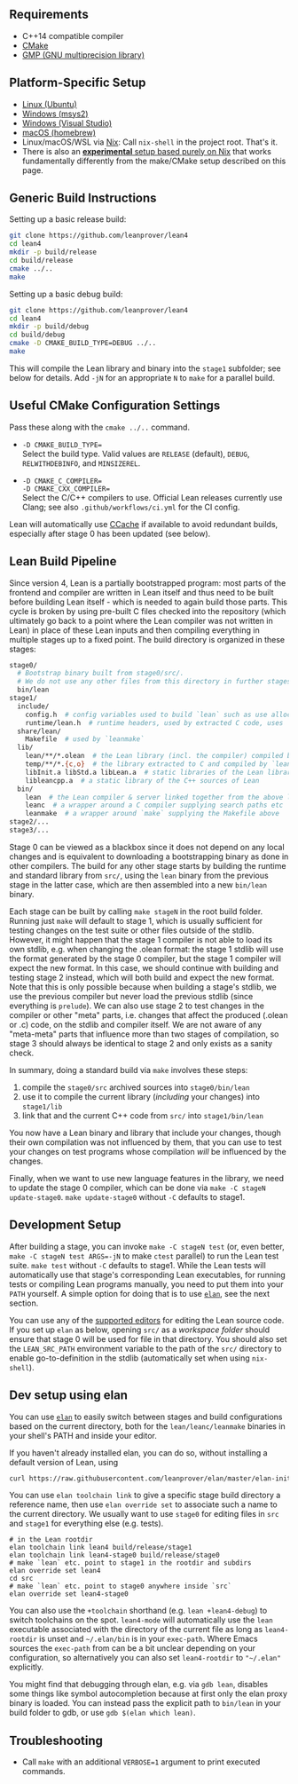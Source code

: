 Requirements
------------

- C++14 compatible compiler
- [CMake](http://www.cmake.org)
- [GMP (GNU multiprecision library)](http://gmplib.org/)

Platform-Specific Setup
-----------------------

- [Linux (Ubuntu)](ubuntu.md)
- [Windows (msys2)](msys2.md)
- [Windows (Visual Studio)](msvc.md)
- [macOS (homebrew)](osx-10.9.md)
- Linux/macOS/WSL via [Nix](https://nixos.org/nix/): Call `nix-shell` in the project root. That's it.
- There is also an [**experimental** setup based purely on Nix](nix.md) that works fundamentally differently from the
  make/CMake setup described on this page.

Generic Build Instructions
--------------------------

Setting up a basic release build:

```bash
git clone https://github.com/leanprover/lean4
cd lean4
mkdir -p build/release
cd build/release
cmake ../..
make
```

Setting up a basic debug build:

```bash
git clone https://github.com/leanprover/lean4
cd lean4
mkdir -p build/debug
cd build/debug
cmake -D CMAKE_BUILD_TYPE=DEBUG ../..
make
```

This will compile the Lean library and binary into the `stage1` subfolder; see
below for details. Add `-jN` for an appropriate `N` to `make` for a parallel
build.

Useful CMake Configuration Settings
-----------------------------------

Pass these along with the `cmake ../..` command.

* `-D CMAKE_BUILD_TYPE=`\
  Select the build type. Valid values are `RELEASE` (default), `DEBUG`,
  `RELWITHDEBINFO`, and `MINSIZEREL`.

* `-D CMAKE_C_COMPILER=`\
  `-D CMAKE_CXX_COMPILER=`\
  Select the C/C++ compilers to use. Official Lean releases currently use Clang;
  see also `.github/workflows/ci.yml` for the CI config.

Lean will automatically use [CCache](https://ccache.dev/) if available to avoid
redundant builds, especially after stage 0 has been updated (see below).

Lean Build Pipeline
-------------------

Since version 4, Lean is a partially bootstrapped program: most parts of the
frontend and compiler are written in Lean itself and thus need to be built before
building Lean itself - which is needed to again build those parts. This cycle is
broken by using pre-built C files checked into the repository (which ultimately
go back to a point where the Lean compiler was not written in Lean) in place of
these Lean inputs and then compiling everything in multiple stages up to a fixed
point. The build directory is organized in these stages:

```bash
stage0/
  # Bootstrap binary built from stage0/src/.
  # We do not use any other files from this directory in further stages.
  bin/lean
stage1/
  include/
    config.h  # config variables used to build `lean` such as use allocator
    runtime/lean.h  # runtime headers, used by extracted C code, uses `config.h`
  share/lean/
    Makefile  # used by `leanmake`
  lib/
    lean/**/*.olean  # the Lean library (incl. the compiler) compiled by the previous stage's `lean`
    temp/**/*.{c,o}  # the library extracted to C and compiled by `leanc`
    libInit.a libStd.a libLean.a  # static libraries of the Lean library
    libleancpp.a  # a static library of the C++ sources of Lean
  bin/
    lean  # the Lean compiler & server linked together from the above libraries
    leanc  # a wrapper around a C compiler supplying search paths etc
    leanmake  # a wrapper around `make` supplying the Makefile above
stage2/...
stage3/...
```

Stage 0 can be viewed as a blackbox since it does not depend on any local
changes and is equivalent to downloading a bootstrapping binary as done in other
compilers. The build for any other stage starts by building the runtime and
standard library from `src/`, using the `lean` binary from the previous stage in
the latter case, which are then assembled into a new `bin/lean` binary.

Each stage can be built by calling `make stageN` in the root build folder.
Running just `make` will default to stage 1, which is usually sufficient for
testing changes on the test suite or other files outside of the stdlib. However,
it might happen that the stage 1 compiler is not able to load its own stdlib,
e.g. when changing the .olean format: the stage 1 stdlib will use the format
generated by the stage 0 compiler, but the stage 1 compiler will expect the new
format. In this case, we should continue with building and testing stage 2
instead, which will both build and expect the new format. Note that this is only
possible because when building a stage's stdlib, we use the previous compiler
but never load the previous stdlib (since everything is `prelude`). We can also
use stage 2 to test changes in the compiler or other "meta" parts, i.e. changes
that affect the produced (.olean or .c) code, on the stdlib and compiler itself.
We are not aware of any "meta-meta" parts that influence more than two stages of
compilation, so stage 3 should always be identical to stage 2 and only exists as
a sanity check.

In summary, doing a standard build via `make` involves these steps:

1. compile the `stage0/src` archived sources into `stage0/bin/lean`
1. use it to compile the current library (*including* your changes) into `stage1/lib`
1. link that and the current C++ code from `src/` into `stage1/bin/lean`

You now have a Lean binary and library that include your changes, though their
own compilation was not influenced by them, that you can use to test your
changes on test programs whose compilation *will* be influenced by the changes.

Finally, when we want to use new language features in the library, we need to
update the stage 0 compiler, which can be done via `make -C stageN update-stage0`.
`make update-stage0` without `-C` defaults to stage1.

Development Setup
-----------------

After building a stage, you can invoke `make -C stageN test` (or, even better,
`make -C stageN test ARGS=-jN` to make `ctest` parallel) to run the Lean test suite.
`make test` without `-C` defaults to stage1. While the Lean tests will
automatically use that stage's corresponding Lean executables, for running tests
or compiling Lean programs manually, you need to put them into your `PATH`
yourself. A simple option for doing that is to use
[`elan`](https://github.com/leanprover/elan), see the next section.

You can use any of the [supported editors](../setup.md) for editing the Lean source
code. If you set up `elan` as below, opening `src/` as a *workspace folder* should
ensure that stage 0 will be used for file in that directory. You should also set the
`LEAN_SRC_PATH` environment variable to the path of the `src/` directory to enable
go-to-definition in the stdlib (automatically set when using `nix-shell`).

Dev setup using elan
--------------------

You can use [`elan`](https://github.com/leanprover/elan) to easily switch between
stages and build configurations based on the current directory, both for the
`lean/leanc/leanmake` binaries in your shell's PATH and inside your editor.

If you haven't already installed elan, you can do so, without installing a
default version of Lean, using
```bash
curl https://raw.githubusercontent.com/leanprover/elan/master/elan-init.sh -sSf | sh -s -- --default-toolchain none
```
You can use `elan toolchain link` to give a specific stage build directory a
reference name, then use `elan override set` to associate such a name to the
current directory. We usually want to use `stage0` for editing files in `src`
and `stage1` for everything else (e.g. tests).
```
# in the Lean rootdir
elan toolchain link lean4 build/release/stage1
elan toolchain link lean4-stage0 build/release/stage0
# make `lean` etc. point to stage1 in the rootdir and subdirs
elan override set lean4
cd src
# make `lean` etc. point to stage0 anywhere inside `src`
elan override set lean4-stage0
```
You can also use the `+toolchain` shorthand (e.g. `lean +lean4-debug`) to switch
toolchains on the spot. `lean4-mode` will automatically use the `lean` executable
associated with the directory of the current file as long as `lean4-rootdir` is
unset and `~/.elan/bin` is in your `exec-path`. Where Emacs sources the
`exec-path` from can be a bit unclear depending on your configuration, so
alternatively you can also set `lean4-rootdir` to `"~/.elan"` explicitly.

You might find that debugging through elan, e.g. via `gdb lean`, disables some
things like symbol autocompletion because at first only the elan proxy binary
is loaded. You can instead pass the explicit path to `bin/lean` in your build
folder to gdb, or use `gdb $(elan which lean)`.

Troubleshooting
---------------

* Call `make` with an additional `VERBOSE=1` argument to print executed commands.
